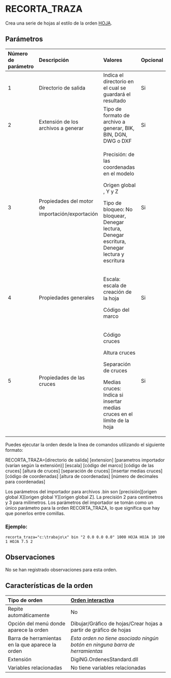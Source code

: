 # RECORTA\_TRAZA

Crea una serie de hojas al estilo de la orden [HOJA](/digi3d-net/referencia/ventana-de-dibujo/ordenes/h/hoja.md).

## Parámetros

<table>
  <thead>
    <tr>
      <th style="text-align:left">N&#xFA;mero de par&#xE1;metro</th>
      <th style="text-align:left">Descripci&#xF3;n</th>
      <th style="text-align:left">Valores</th>
      <th style="text-align:left">Opcional</th>
    </tr>
  </thead>
  <tbody>
    <tr>
      <td style="text-align:left">1</td>
      <td style="text-align:left">Directorio de salida</td>
      <td style="text-align:left">Indica el directorio en el cual se guardar&#xE1; el resultado</td>
      <td
      style="text-align:left">Si</td>
    </tr>
    <tr>
      <td style="text-align:left">2</td>
      <td style="text-align:left">Extensi&#xF3;n de los archivos a generar</td>
      <td style="text-align:left">Tipo de formato de archivo a generar, BIK, BIN, DGN, DWG o DXF</td>
      <td
      style="text-align:left">Si</td>
    </tr>
    <tr>
      <td style="text-align:left">3</td>
      <td style="text-align:left">Propiedades del motor de importaci&#xF3;n/exportaci&#xF3;n</td>
      <td style="text-align:left">
        <p>Precisi&#xF3;n: de las coordenadas en el modelo</p>
        <p>Origen global , Y y Z</p>
        <p>Tipo de bloqueo: No bloquear, Denegar lectura, Denegar escritura, Denegar
          lectura y escritura</p>
      </td>
      <td style="text-align:left">Si</td>
    </tr>
    <tr>
      <td style="text-align:left">4</td>
      <td style="text-align:left">Propiedades generales</td>
      <td style="text-align:left">
        <p>Escala: escala de creaci&#xF3;n de la hoja</p>
        <p>C&#xF3;digo del marco</p>
      </td>
      <td style="text-align:left">Si</td>
    </tr>
    <tr>
      <td style="text-align:left">5</td>
      <td style="text-align:left">Propiedades de las cruces</td>
      <td style="text-align:left">
        <p>C&#xF3;digo cruces</p>
        <p>Altura cruces</p>
        <p>Separaci&#xF3;n de cruces</p>
        <p>Medias cruces: Indica si insertar medias cruces en el l&#xED;mite de la
          hoja</p>
      </td>
      <td style="text-align:left">Si</td>
    </tr>
  </tbody>
</table>

Puedes ejecutar la orden desde la línea de comandos utilizando el siguiente formato:

RECORTA\_TRAZA=\[directorio de salida\] \[extension\] \[parametros importador \(varían según la extensión\)\] \[escala\] \[código del marco\] \[código de las cruces\] \[altura de cruces\] \[separación de cruces\] \[insertar medias cruces\] \[código de coordenadas\] \[altura de coordenadas\] \[número de decimales para coordenadas\]

Los parámetros del importador para archivos .bin son \[precisión\]\[origen global X\]\[origen global Y\]\[origen global Z\]. La precisión 2 para centímetros y 3 para milímetros. Los parámetros del importador se tomán como un único parámetro para la orden RECORTA\_TRAZA, lo que significa que hay que ponerlos entre comillas.

### Ejemplo:

`recorta_traza="c:\trabajo\x" bin "2 0.0 0.0 0.0" 1000 HOJA HOJA 10 100 1 HOJA 7.5 2`

## Observaciones

No se han registrado observaciones para esta orden.

## Características de la orden

| Tipo de orden | [Orden interactiva](recorta-traza.md) |
| :--- | :--- |
| Repite automáticamente | No |
| Opción del menú donde aparece la orden | Dibujar/Gráfico de hojas/Crear hojas a partir de gráfico de hojas |
| Barra de herramientas en la que aparece la orden | _Esta orden no tiene asociado ningún botón en ninguna barra de herramientas_ |
| Extensión | DigiNG.OrdenesStandard.dll |
| Variables relacionadas | No tiene variables relacionadas |

